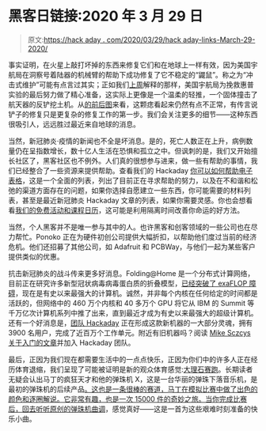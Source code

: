 # 黑客日链接:2020 年 3 月 29 日

> 原文:[https://hack aday . com/2020/03/29/hack aday-links-March-29-2020/](https://hackaday.com/2020/03/29/hackaday-links-march-29-2020/)

事实证明，在火星上敲打坏掉的东西来修复它们和在地球上一样有效，因为美国宇航局在洞察号着陆器的机械臂的帮助下成功修复了它不稳定的“鼹鼠”。称之为“冲击式维护”可能有点言过其实；正如我们[上周](https://hackaday.com/2020/03/12/interplanetary-whack-a-mole-nasas-high-stakes-rescue-plan-for-insight-landers-science-mission/)解释的那样，美国宇航局为挽救惠普实验的最后努力做了精心准备，这实际上更像是一个温柔的轻推，一个固体撞击了航天器的反铲挖土机。从[的前后图](https://twitter.com/NASAInSight/status/1238497770228420608)来看，这颗痣看起来仍然有点不正常，有传言说铲子的修复只是更复杂的修复工作的第一步。我们会关注更多的细节——这种东西很吸引人，远远胜过最近来自地球的消息。

当然，新冠肺炎·疫情的新闻也不全是坏消息。是的，死亡人数正在上升，病例数量仍在呈指数增长，数十亿人生活在恐惧和孤立之中。但讽刺的是，我们又开始擅长社区了，黑客社区也不例外。人们真的很想参与进来，做一些有帮助的事情，我们已经整合了一些资源来提供帮助。查看我们的 Hackaday [你可以如何帮助电子表格](https://docs.google.com/spreadsheets/d/1pPlWdu0t8IMkfXtdyifG8s5ncmnFWYAtzrEa5TbCn-I/edit#gid=100861382)，这是一个全面的列表，列出了目前正在寻求帮助的努力，以及在不和谐和松弛的渠道方面存在的问题，如果你选择自愿建立一些东西，你可能需要的材料列表，甚至是最近新冠肺炎 Hackaday 文章的列表，如果你需要灵感。你也会想看看[我们的免费活动和课程日历](https://calendar.google.com/calendar/embed?src=superconference%40hackaday.io&ctz=America%2FNew_York)，这可能是利用隔离时间改善你命运的好方法。

当然，个人黑客并不是唯一参与其中的人。也许黑客和创客领域的一些公司也在尽力帮忙。Ponoko 正在为硬件初创公司提供大幅折扣，以帮助他们度过当前的经济危机。他们还招募了其他公司，如 Adafruit 和 PCBWay，与他们一起为某些客户提供类似的优惠。

抗击新冠肺炎的战斗传来更多好消息。Folding@Home 是一个分布式计算网络，目前正在研究许多新型冠状病毒病毒蛋白质的折叠模型，[已经突破了 exaFLOP 障碍](https://www.tomshardware.com/news/folding-at-home-breaks-exaflop-barrier-fight-coronavirus-covid-19)，现在是有史以来最强大的计算机。诚然，并非每个内核在任何给定的时间都是活跃的，但网络中的 460 万个内核和 40 多万个 GPU 将它从 IBM 的 Summit 等千万亿次计算机系列中推了出来，直到最近才成为有史以来最强大的超级计算机。还有一个好消息是，[团队 Hackaday](https://folding.extremeoverclocking.com/team_list.php?s=&t=44851#44851) 正在形成这款新机器的一大部分灵魂，拥有 3900 名用户，完成了近百万个工作单元。附近有旧机器吗？阅读 [Mike Sczcys 关于入门的文章](https://hackaday.com/2020/03/22/coronavirus-and-foldinghome-more-on-how-your-computer-helps-medical-research/)并加入 Hackaday 团队。

最后，正因为我们现在都需要生活中的一点点快乐，正因为你们中的许多人正在经历体育退缩，我们呈现了可能被证明是新的观众体育感觉:[大理石赛跑](https://www.youtube.com/watch?v=owWX5ZJapMw)。长期读者无疑会认出马丁的疯狂天才和他的弹珠机 X，这是一台华丽的弹珠下落音乐机，是最初的弹珠机的后续产品[。这也是一条很棒的赛道，马丁在模拟比赛中做了出色的颜色和逐圈解说。它非常有趣，也是一次 15000 件的奇妙之旅。当你完成比赛后，回去听听](https://hackaday.com/2016/03/03/incredible-marble-music-machine/)[原创的弹珠机曲调](https://youtu.be/IvUU8joBb1Q)，感觉真好——这是一首为这些艰难时刻准备的快乐小曲。